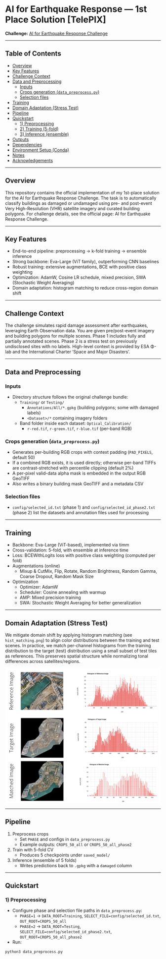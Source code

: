 # AI for Earthquake Response — 1st Place Solution [TelePIX]

**Challenge:** [AI for Earthquake Response Challenge](https://ai4eo.eu/portfolio/ai-for-earthquake-response/)

---

## Table of Contents
- [Overview](#overview)
- [Key Features](#key-features)
- [Challenge Context](#challenge-context)
- [Data and Preprocessing](#data-and-preprocessing)
  - [Inputs](#inputs)
  - [Crops generation (`data_preprocess.py`)](#crops-generation-data_preprocesspy)
  - [Selection files](#selection-files)
- [Training](#training)
- [Domain Adaptation (Stress Test)](#domain-adaptation-stress-test)
- [Pipeline](#pipeline)
- [Quickstart](#quickstart)
  - [1) Preprocessing](#1-preprocessing)
  - [2) Training (5-fold)](#2-training-5-fold)
  - [3) Inference (ensemble)](#3-inference-ensemble)
- [Outputs](#outputs)
- [Dependencies](#dependencies)
- [Environment Setup (Conda)](#environment-setup-conda)
- [Notes](#notes)
- [Acknowledgements](#acknowledgements)

---

## Overview

This repository contains the official implementation of my 1st-place solution for the AI for Earthquake Response Challenge. The task is to automatically classify buildings as damaged or undamaged using pre- and post-event Very High-Resolution (VHR) satellite imagery and curated building polygons. For challenge details, see the official page: AI for Earthquake Response Challenge.

---

## Key Features

- End-to-end pipeline: preprocessing → k-fold training → ensemble inference
- Strong backbone: Eva-Large (ViT family), outperforming CNN baselines
- Robust training: extensive augmentations, BCE with positive class weighting
- Optimization: AdamW, Cosine LR schedule, mixed precision, SWA (Stochastic Weight Averaging)
- Domain adaptation: histogram matching to reduce cross-region domain shift

---

## Challenge Context

The challenge simulates rapid damage assessment after earthquakes, leveraging Earth Observation data. You are given pre/post-event imagery and building polygons for multiple scenes. Phase 1 includes fully and partially annotated scenes. Phase 2 is a stress test on previously undisclosed sites with no labels. High-level context is provided by ESA Φ-lab and the International Charter ‘Space and Major Disasters’.

---

## Data and Preprocessing

### Inputs
- Directory structure follows the original challenge bundle:
  - `Training/` or `Testing/`
    - `Annotations/All/*.gpkg` (building polygons; some with damaged labels)
    - `<Dataset>/*` containing imagery folders
  - Band folder inside each dataset: `Optical_Calibration/`
    - `r-red.tif`, `r-green.tif`, `r-blue.tif` (per-band RGB)

### Crops generation (`data_preprocess.py`)
- Generates per-building RGB crops with context padding (`PAD_PIXELS`, default 50)
- If a combined RGB exists, it is used directly; otherwise per-band TIFFs are contrast-stretched with percentile clipping (default 2%)
- A per-pixel valid-data alpha mask is embedded in the output RGB GeoTIFF
- Also writes a binary building mask GeoTIFF and a metadata CSV

### Selection files
- `config/selected_id.txt` (phase 1) and `config/selected_id_phase2.txt` (phase 2) list the datasets and annotation files used for processing

---

## Training

- Backbone: Eva-Large (ViT-based), implemented via timm
- Cross-validation: 5-fold, with ensemble at inference time
- Loss: BCEWithLogits loss with positive class weighting (computed per fold)
- Augmentations (online)
  - Mixup & CutMix, Flip, Rotate, Random Brightness, Random Gamma, Coarse Dropout, Random Mask Size
- Optimization
  - Optimizer: AdamW
  - Scheduler: Cosine annealing with warmup
  - AMP: Mixed precision training
  - SWA: Stochastic Weight Averaging for better generalization

---

## Domain Adaptation (Stress Test)

We mitigate domain shift by applying histogram matching (see `hist_matching.png`) to align color distributions between the training and test scenes. In practice, we match per-channel histograms from the training distribution to the target (test) distribution using a small subset of test tiles as references. This preserves spatial structure while normalizing tonal differences across satellites/regions.

![Histogram Matching for Domain Adaptation](fig/hist_matching.png)

---

## Pipeline

1) Preprocess crops
   - Set `PHASE` and configs in `data_preprocess.py`
   - Example outputs: `CROPS_50_all` or `CROPS_50_all_phase2`
2) Train with 5-fold CV
   - Produces 5 checkpoints under `saved_model/`
3) Inference (ensemble of 5 folds)
   - Writes predictions back to `.gpkg` with a `damaged` column

---

## Quickstart

### 1) Preprocessing

- Configure phase and selection file paths in `data_preprocess.py`:
  - `PHASE=1` → `DATA_ROOT=Training`, `SELECT_FILE=config/selected_id.txt`, `OUT_ROOT=CROPS_50_all`
  - `PHASE=2` → `DATA_ROOT=Testing`, `SELECT_FILE=config/selected_id_phase2.txt`, `OUT_ROOT=CROPS_50_all_phase2`
- Run:

```bash
python3 data_preprocess.py

